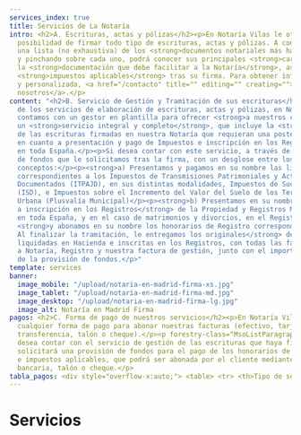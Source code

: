 ```yaml
---
services_index: true
title: Servicios de La Notaría
intro: <h2>A. Escrituras, actas y pólizas</h2><p>En Notaría Vilas le ofrecemos la
  posibilidad de firmar todo tipo de escrituras, actas y pólizas. A continuación verá
  una lista (no exhaustiva) de los <strong>documentos notariales más habituales</strong>,
  y pinchando sobre cada uno, podrá conocer sus principales <strong>características,</strong>
  la <strong>documentación que debe facilitar a la Notaría</strong>, así como los
  <strong>impuestos aplicables</strong> tras su firma. Para obtener información adicional
  y personalizada, <a href="/contacto" title="" editing="" creating="">contacte con
  nosotros</a>.</p>
content: "<h2>B. Servicio de Gestión y Tramitación de sus escrituras</h2><p>Además
  de los servicios de elaboración de escrituras, actas y pólizas, en Notaría Vilas
  contamos con un gestor en plantilla para ofrecer <strong>a nuestros clientes</strong>
  un <strong>servicio integral y completo</strong>, que incluye la <strong>gestión
  de las escrituras firmadas en nuestra Notaría que requieran una posterior tramitación,</strong>
  en cuanto a presentación y pago de Impuestos e inscripción en los Registros correspondientes
  en toda España.</p><p>Si desea contar con este servicio, a través de una provisión
  de fondos que le solicitamos tras la firma, con un desglose entre los distintos
  conceptos:</p><p><strong>a) Presentamos y pagamos en su nombre las liquidaciones</strong>
  correspondientes a los Impuestos de Transmisiones Patrimoniales y Actos Jurídicos
  Documentados (ITPAJD), en sus distintas modalidades, Impuestos de Sucesiones y Donaciones
  (ISD), e Impuestos sobre el Incremento del Valor del Suelo de los Terrenos de Naturaleza
  Urbana (Plusvalía Municipal)</p><p><strong>b) Presentamos en su nombre las escrituras
  a inscripción en los Registros</strong> de la Propiedad y Registros Mercantiles
  en toda España, y en el caso de matrimonios y divorcios, en el Registro Civil correspondiente,
  <strong>y abonamos en su nombre los honorarios de Registro correspondientes.</strong></p><p><strong>c)
  Al finalizar la tramitación, le entregamos los originales</strong> de sus escrituras
  liquidadas en Hacienda e inscritas en los Registros, con todas las facturas correspondientes
  a Notaría, Registro y nuestra factura de gestión, junto con el importe sobrante
  de la provisión de fondos.</p>"
template: services
banner:
  image_mobile: "/upload/notaria-en-madrid-firma-xs.jpg"
  image_tablet: "/upload/notaria-en-madrid-firma-md.jpg"
  image_desktop: "/upload/notaria-en-madrid-firma-lg.jpg"
  image_alt: Notaría en Madrid Firma
pagos: <h2>C. Forma de pago de nuestros servicios</h2><p>En Notaría Vilas admitimos
  cualquier forma de pago para abonar nuestras facturas (efectivo, tarjeta bancaria,
  transferencia, talón o cheque).</p><p forestry-class="MsoListParagraphCxSpLast">Si
  desea contar con el servicio de gestión de las escrituras que haya firmado, se le
  solicitará una provisión de fondos para el pago de los honorarios de Registro, gestoría
  e impuestos aplicables, que podrá ser abonada por el cliente mediante transferencia
  bancaria, talón o cheque.</p>
tabla_pagos: <div style="overflow-x:auto;"> <table> <tr> <th>Tipo de servicio</th> <th>Efectivo</th> <th>Tarjeta Bancaria</th> <th>Transferencia</th> <th>Talón</th> <th>Cheque</th> </tr><tr> <td>Honorarios Notaría</td><td class="symbol--correct">✓</td><td class="symbol--correct">✓</td><td class="symbol--correct">✓</td><td class="symbol--correct">✓</td><td class="symbol--correct">✓</td></tr><tr> <td>Gestoría, Impuestos y Registros</td><td class="symbol--wrong">✗</td><td class="symbol--wrong">✗</td><td class="symbol--correct">✓</td><td class="symbol--correct">✓</td><td class="symbol--correct">✓</td></tr></table></div>
---
```

<Banner 
    :text="$page.frontmatter.banner.banner_text"
    :image="$page.frontmatter.banner.image_desktop"
    :image_mobile="$page.frontmatter.banner.image_mobile"
    :image_tablet="$page.frontmatter.banner.image_tablet"
    :image_alt="$page.frontmatter.banner.image_alt"
    :banner_class="'banner__inner--thin'" />

# Servicios

<TextBlock :intro="$page.frontmatter.intro" />

<ServicesList />

<TextBlock :intro="$page.frontmatter.content" />

<TextBlock :intro="$page.frontmatter.pagos" />

<TextBlock :intro="$page.frontmatter.tabla_pagos" />

<style scoped>
  .text-block {
    margin-bottom: 60px;
  }
</style>

